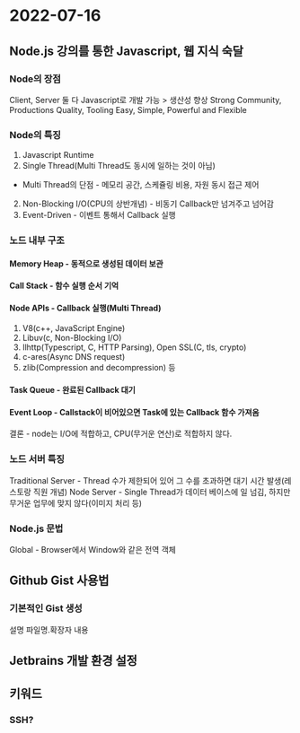 # 2022-07-16

## Node.js 강의를 통한 Javascript, 웹 지식 숙달

### Node의 장점

Client, Server 둘 다 Javascript로 개발 가능 > 생산성 향상
Strong Community, Productions Quality, Tooling
Easy, Simple, Powerful and Flexible

### Node의 특징

1. Javascript Runtime
2. Single Thread(Multi Thread도 동시에 일하는 것이 아님)
- Multi Thread의 단점 - 메모리 공간, 스케쥴링 비용, 자원 동시 접근 제어
2. Non-Blocking I/O(CPU의 상반개념) - 비동기 Callback만 넘겨주고 넘어감
3. Event-Driven - 이벤트 통해서 Callback 실행

### 노드 내부 구조

#### Memory Heap - 동적으로 생성된 데이터 보관
#### Call Stack - 함수 실행 순서 기억
#### Node APIs - Callback 실행(Multi Thread) 
1. V8(c++, JavaScript Engine)
2. Libuv(c, Non-Blocking I/O)
3. llhttp(Typescript, C, HTTP Parsing), Open SSL(C, tls, crypto)
4. c-ares(Async DNS request)
5. zlib(Compression and decompression) 등
#### Task Queue - 완료된 Callback 대기
#### Event Loop - Callstack이 비어있으면 Task에 있는 Callback 함수 가져옴

결론 - node는 I/O에 적합하고, CPU(무거운 연산)로 적합하지 않다.

### 노드 서버 특징

Traditional Server - Thread 수가 제한되어 있어 그 수를 초과하면 대기 시간 발생(레스토랑 직원 개념)
Node Server - Single Thread가 데이터 베이스에 일 넘김, 하지만 무거운 업무에 맞지 않다(이미지 처리 등)

### Node.js 문법

Global - Browser에서 Window와 같은 전역 객체

## Github Gist 사용법

### 기본적인 Gist 생성
설명
파일명.확장자
내용


## Jetbrains 개발 환경 설정


## 키워드

### SSH?